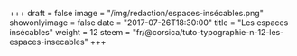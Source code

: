 +++
draft = false
image = "/img/redaction/espaces-insécables.png"
showonlyimage = false
date = "2017-07-26T18:30:00"
title = "Les espaces insécables"
weight = 12
steem = "fr/@corsica/tuto-typographie-n-12-les-espaces-insecables"
+++

<!--more-->
